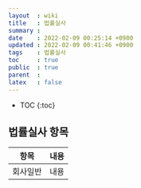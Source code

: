 ```yaml
---
layout  : wiki
title   : 법률실사 
summary : 
date    : 2022-02-09 00:25:14 +0900
updated : 2022-02-09 00:41:46 +0900
tags    : 법률실사 
toc     : true
public  : true
parent  : 
latex   : false
---
```

* TOC
{:toc}

## 법률실사 항목
| 항목     | 내용 |
| :---:    | :--- |
| 회사일반 | 내용 |
